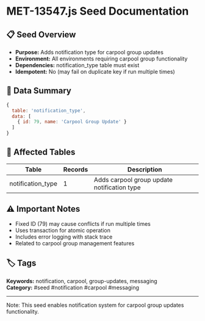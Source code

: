 # MET-13547.js Seed Documentation

## 📋 Seed Overview
- **Purpose:** Adds notification type for carpool group updates
- **Environment:** All environments requiring carpool group functionality
- **Dependencies:** notification_type table must exist
- **Idempotent:** No (may fail on duplicate key if run multiple times)

## 🔧 Data Summary
```javascript
{
  table: 'notification_type',
  data: [
    { id: 79, name: 'Carpool Group Update' }
  ]
}
```

## 📝 Affected Tables
| Table | Records | Description |
|-------|---------|-------------|
| notification_type | 1 | Adds carpool group update notification type |

## ⚠️ Important Notes
- Fixed ID (79) may cause conflicts if run multiple times
- Uses transaction for atomic operation
- Includes error logging with stack trace
- Related to carpool group management features

## 🏷️ Tags
**Keywords:** notification, carpool, group-updates, messaging  
**Category:** #seed #notification #carpool #messaging

---
Note: This seed enables notification system for carpool group updates functionality.